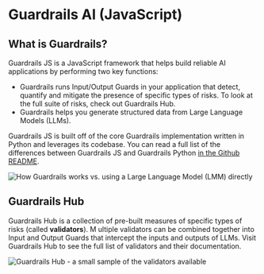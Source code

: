 # Guardrails AI (JavaScript)

## What is Guardrails? 

Guardrails JS is a JavaScript framework that helps build reliable AI applications by performing two key functions:

* Guardrails runs Input/Output Guards in your application that detect, quantify and mitigate the presence of specific types of risks. To look at the full suite of risks, check out Guardrails Hub.
* Guardrails helps you generate structured data from Large Language Models (LLMs).

Guardrails JS is built off of the core Guardrails implementation written in Python and leverages its codebase. You can read a full list of the differences between Guardrails JS and Guardrails Python [in the Github README](https://github.com/guardrails-ai/guardrails-js).

![How Guardrails works vs. using a Large Language Model (LMM) directly](/img/with_and_without_guardrails.svg "How Guardrails works vs. using a Large Language Model (LMM) directly.")

## Guardrails Hub

Guardrails Hub is a collection of pre-built measures of specific types of risks (called **validators**). M  ultiple validators can be combined together into Input and Output Guards that intercept the inputs and outputs of LLMs. Visit Guardrails Hub to see the full list of validators and their documentation.

![Guardrails Hub - a small sample of the validators available](/img/guardrails_hub.gif "Guardrails Hub")